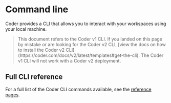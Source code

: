 # Command line

Coder provides a CLI that allows you to interact with your workspaces using your
local machine.

<blockquote class="warning">
  <p>
  This document refers to the Coder v1 CLI. If you landed on this page by mistake
  or are looking for the Coder v2 CLI, [view the docs on how to install the
  Coder v2 CLI](https://coder.com/docs/v2/latest/templates#get-the-cli). The Coder
  v1 CLI will not work with a Coder v2 deployment.
  </p>
</blockquote>

<children></children>

## Full CLI reference

For a full list of the Coder CLI commands available, see the
[reference pages](./reference/coder).
